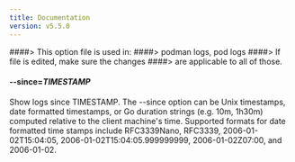 ```yaml
---
title: Documentation
version: v5.5.0
---
```


####> This option file is used in:
####>   podman logs, pod logs
####> If file is edited, make sure the changes
####> are applicable to all of those.
#### **--since**=*TIMESTAMP*

Show logs since TIMESTAMP. The --since option can be Unix timestamps, date formatted timestamps, or Go duration
strings (e.g. 10m, 1h30m) computed relative to the client machine's time. Supported formats for date formatted
time stamps include RFC3339Nano, RFC3339, 2006-01-02T15:04:05, 2006-01-02T15:04:05.999999999, 2006-01-02Z07:00,
and 2006-01-02.
